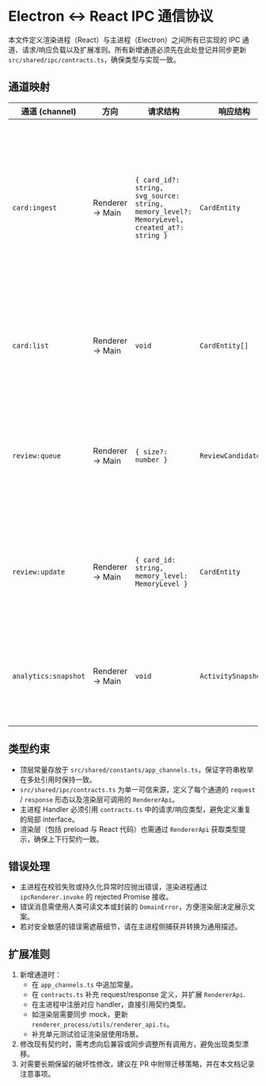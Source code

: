 # Electron ↔︎ React IPC 通信协议

本文件定义渲染进程（React）与主进程（Electron）之间所有已实现的 IPC 通道、请求/响应负载以及扩展准则。所有新增通道必须先在此处登记并同步更新 `src/shared/ipc/contracts.ts`，确保类型与实现一致。

## 通道映射

| 通道 (channel) | 方向 | 请求结构 | 响应结构 | 说明 |
| --- | --- | --- | --- | --- |
| `card:ingest` | Renderer → Main | `{ card_id?: string, svg_source: string, memory_level?: MemoryLevel, created_at?: string }` | `CardEntity` | 创建或更新单词卡。主进程会根据是否携带 `card_id` 调用对应的持久化逻辑，并更新学习统计。 |
| `card:list` | Renderer → Main | `void` | `CardEntity[]` | 拉取全部单词卡，供编辑器与复习流程同步状态。 |
| `review:queue` | Renderer → Main | `{ size?: number }` | `ReviewCandidate[]` | 请求下一批复习卡片。未提供 `size` 时由主进程策略给出默认值。 |
| `review:update` | Renderer → Main | `{ card_id: string, memory_level: MemoryLevel }` | `CardEntity` | 提交复习结果并回写记忆等级、复习次数、统计数据。 |
| `analytics:snapshot` | Renderer → Main | `void` | `ActivitySnapshot` | 拉取学习行为聚合数据，用于热力图与统计面板。 |

## 类型约束

- 顶层常量存放于 `src/shared/constants/app_channels.ts`，保证字符串枚举在多处引用时保持一致。
- `src/shared/ipc/contracts.ts` 为单一可信来源，定义了每个通道的 `request` / `response` 形态以及渲染层可调用的 `RendererApi`。
- 主进程 Handler 必须引用 `contracts.ts` 中的请求/响应类型，避免定义重复的局部 interface。
- 渲染层（包括 preload 与 React 代码）也需通过 `RendererApi` 获取类型提示，确保上下行契约一致。

## 错误处理

- 主进程在校验失败或持久化异常时应抛出错误，渲染进程通过 `ipcRenderer.invoke` 的 rejected Promise 接收。
- 错误消息需使用人类可读文本或封装的 `DomainError`，方便渲染层决定展示文案。
- 若对安全敏感的错误需遮蔽细节，请在主进程侧捕获并转换为通用描述。

## 扩展准则

1. 新增通道时：
   - 在 `app_channels.ts` 中追加常量。
   - 在 `contracts.ts` 补充 request/response 定义，并扩展 `RendererApi`.
   - 在主进程中注册对应 handler，直接引用契约类型。
   - 如渲染层需要同步 mock，更新 `renderer_process/utils/renderer_api.ts`。
   - 补充单元测试验证渲染层使用场景。
2. 修改现有契约时，需考虑向后兼容或同步调整所有调用方，避免出现类型漂移。
3. 对需要长期保留的破坏性修改，建议在 PR 中附带迁移策略，并在本文档记录注意事项。
